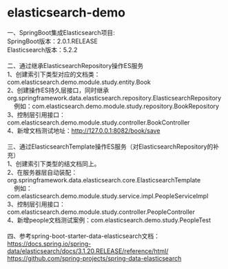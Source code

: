# elasticsearch-demo
一、SpringBoot集成Elasticsearch项目:<br>
SpringBoot版本：2.0.1.RELEASE<br>
Elasticsearch版本：5.2.2<br>
<br>
二、通过继承ElasticsearchRepository操作ES服务<br>
1、创建索引下类型对应的文档类：com.elasticsearch.demo.module.study.entity.Book <br>
2、创建操作ES持久层接口，同时继承org.springframework.data.elasticsearch.repository.ElasticsearchRepository <br>
&nbsp;&nbsp;&nbsp;&nbsp;例如：com.elasticsearch.demo.module.study.repository.BookRepository <br>
3、控制层引用接口：com.elasticsearch.demo.module.study.controller.BookController <br>
4、新增文档测试地址：http://127.0.0.1:8082/book/save<br>
<br>
三、通过ElasticsearchTemplate操作ES服务（对ElasticsearchRepository的补充）<br>
1、创建索引下类型的结文档同上。<br>
2、在服务器层自动装配：org.springframework.data.elasticsearch.core.ElasticsearchTemplate <br>
&nbsp;&nbsp;&nbsp;&nbsp;例如：com.elasticsearch.demo.module.study.service.impl.PeopleServiceImpl <br>
3、控制层引用接口：com.elasticsearch.demo.module.study.controller.PeopleController <br>
4、新增people文档测试案例：com.elasticsearch.demo.study.PeopleTest <br>
<br>
四、参考spring-boot-starter-data-elasticsearch文档：<br>
https://docs.spring.io/spring-data/elasticsearch/docs/3.1.20.RELEASE/reference/html/<br>
https://github.com/spring-projects/spring-data-elasticsearch<br>
<br>
